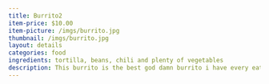 ```yaml
---
title: Burrito2
item-price: $10.00
item-picture: /imgs/burrito.jpg
thumbnail: /imgs/burrito.jpg
layout: details
categories: food
ingredients: tortilla, beans, chili and plenty of vegetables
description: This burrito is the best god damn burrito i have every eaten in my whole life
---
```

